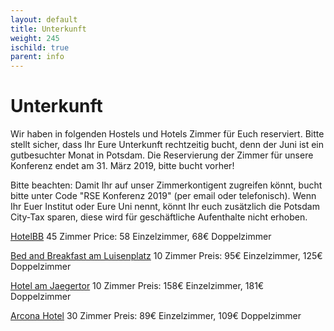 ```yaml
--- 
layout: default 
title: Unterkunft
weight: 245
ischild: true
parent: info
---
```


# Unterkunft 

Wir haben in folgenden Hostels und Hotels Zimmer für Euch reserviert. Bitte stellt sicher, dass Ihr Eure Unterkunft rechtzeitig bucht, denn der Juni ist ein gutbesuchter Monat in Potsdam. Die Reservierung der Zimmer für unsere Konferenz endet am 31. März 2019, bitte bucht vorher!

Bitte beachten:
Damit Ihr auf unser Zimmerkontigent zugreifen könnt, bucht bitte unter Code "RSE Konferenz 2019" (per email oder telefonisch).
Wenn Ihr Euer Institut oder Eure Uni nennt, könnt Ihr euch zusätzlich die Potsdam City-Tax sparen, diese wird für geschäftliche Aufenthalte nicht erhoben. 


[HotelBB](https://www.hotelbb.de/en/potsdam)
45 Zimmer
Price:  58 Einzelzimmer, 68€ Doppelzimmer

[Bed and Breakfast am Luisenplatz](https://www.bed-breakfast-potsdam.de/)
10 Zimmer
Preis:  95€ Einzelzimmer, 125€ Doppelzimmer

[Hotel am Jaegertor](http://www.potsdam-hotel-am-jaegertor.de/en)
10 Zimmer
Preis:  158€ Einzelzimmer, 181€ Doppelzimmer

[Arcona Hotel](https://potsdam.arcona.de/)
30 Zimmer
Preis:  89€ Einzelzimmer, 109€ Doppelzimmer
